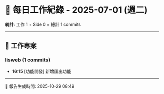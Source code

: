 # 📅 每日工作紀錄 - 2025-07-01 (週二)

**統計**: 工作 1 + Side 0 = 總計 1 commits

---

## 💼 工作專案

### lisweb (1 commits)

- **16:15** [功能開發] 新增匯出功能

---

📅 報告生成時間: 2025-10-29 08:49
